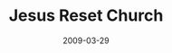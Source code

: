 ---
layout: music 
title: "Jesus Reset Church"
series: "Reset"
date: 2009-03-29 
description: "Jesus is still alive and active in the world today through his Body - the Church."
audio: "http://s3.amazonaws.com/crossroadsaudiomessages/Reset6.mp3"
audio-duration: "40:16"
src: "http://www.crossroads.net/players/media/mediumHz/RESET_190x110.gif"
---